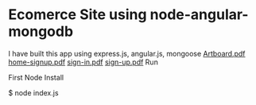 # Ecomerce Site using node-angular-mongodb 
I have built this app using express.js, angular.js, mongoose
[Artboard.pdf](https://github.com/fortheworld2017/node-angular-mongodb/files/1134561/Artboard.pdf)
[home-signup.pdf](https://github.com/fortheworld2017/node-angular-mongodb/files/1134558/home-signup.pdf)
[sign-in.pdf](https://github.com/fortheworld2017/node-angular-mongodb/files/1134559/sign-in.pdf)
[sign-up.pdf](https://github.com/fortheworld2017/node-angular-mongodb/files/1134560/sign-up.pdf)
Run

First Node Install

$ node index.js 
